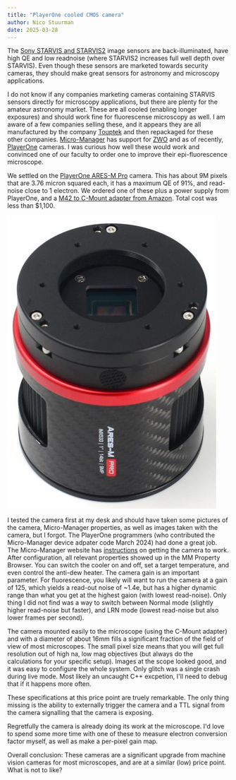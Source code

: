 ```yaml
---
title: "PlayerOne cooled CMOS camera"
author: Nico Stuurman
date: 2025-03-28
---
```


The [Sony STARVIS and STARVIS2](https://www.sony-semicon.com/en/technology/security/index.html) image sensors are back-illuminated, have high QE and low readnoise (where STARVIS2 increases full well depth over STARVIS).  Even though these sensors are marketed towards security cameras, they should make great sensors for astronomy and microscopy applications.  

I do not know if any companies marketing cameras containing STARVIS sensors directly for microscopy applications, but there are plenty for the amateur astronomy market.  These are all cooled (enabling longer exposures) and should work fine for fluorescense microscopy as well.  I am aware of a few companies selling these, and it appears they are all manufactured by the company [Touptek](https://www.touptekphotonics.com/) and then repackaged for these other companies.  [Micro-Manager](https://micro-manager.org) has support for [ZWO](https://www.zwoastro.com/) and as of recently, [PlayerOne](https://player-one-astronomy.com/) cameras.  I was curious how well these would work and convinced one of our faculty to order one to improve their epi-fluorescence microscope.

We settled on the [PlayerOne ARES-M Pro](https://player-one-astronomy.com/product/ares-m-pro-usb3-0-mono-camera-imx533/) camera.  This has about 9M pixels that are 3.76 micron squared each, it has a maximum QE of 91%, and read-noise close to 1 electron.  We ordered one of these plus a power supply from PlayerOne, and a [M42 to C-Mount adapter from Amazon](https://www.amazon.com/Adapter-Connection-Microscope-Industrial-Accessories/dp/B0D83S2TM7?gQT=0&th=1).  Total cost was less than $1,100.

![](media/ARES_M_Pro.jpg)

I tested the camera first at my desk and should have taken some pictures of the camera, Micro-Manager properties, as well as images taken with the camera, but I forgot.  The PlayerOne programmers (who contributed the Micro-Manager device adpater code March 2024) had done a great job.  The Micro-Manager website has [instructions](https://micro-manager.org/PlayerOne) on getting the camera to work.  After configuration, all relevant properties showed up in the MM Property Browser.  You can switch the cooler on and off, set a target temperature, and even control the anti-dew heater.  The camera gain is an important parameter.  For fluorescence, you likely will want to run the camera at a gain of 125, which yields a read-out noise of ~1.4e, but has a higher dynamic range than what you get at the highest gaion (with lowest read-noise).  Only thing I did not find was a way to switch between Normal mode (slightly higher read-noise but faster), and LRN mode (lowest read-noise but also lower frames per second).


The camera mounted easily to the microscope (using the C-Mount adapter) and with a diameter of about 16mm fills a significant fraction of the field of view of most microscopes.  The small pixel size means that you will get full resolution out of high na, low mag objectives (but always do the calculations for your specific setup). Images at the scope looked good, and it was easy to configure the whole system.  Only glitch was a single crash during live mode.  Most likely an uncaught C++ excpetion, I'll need to debug that if it happens more often. 

These specifications at this price point are truely remarkable.  The only thing missing is the ability to externally trigger the camera and a TTL signal from the camera signalling that the camera is exposing.  

Regretfully the camera is already doing its work at the microscope.  I'd love to spend some more time with one of these to measure electron conversion factor myself, as well as make a per-pixel gain map.  

Overall conclusion: These cameras are a significant upgrade from machine vision cameras for most microscopes, and are at a similar (low) price point.  What is not to like?

